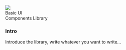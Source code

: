 <div class="varlet-introduce">
  <div class="varlet-introduce__row">
    <img class="varlet-introduce__image" src="../public/logo.svg" />
    <div class="varlet-introduce__name">Basic UI</div>  
  </div>
  <div class="varlet-introduce__des">Components Library</div>
</div>

### Intro

Introduce the library, write whatever you want to write...
